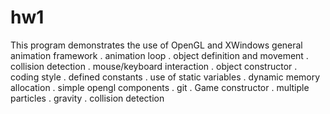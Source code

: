 # hw1
This program demonstrates the use of OpenGL and XWindows
general animation framework
. animation loop
. object definition and movement
. collision detection
. mouse/keyboard interaction
. object constructor
. coding style
. defined constants
. use of static variables
. dynamic memory allocation
. simple opengl components
. git
. Game constructor
. multiple particles
. gravity
. collision detection

